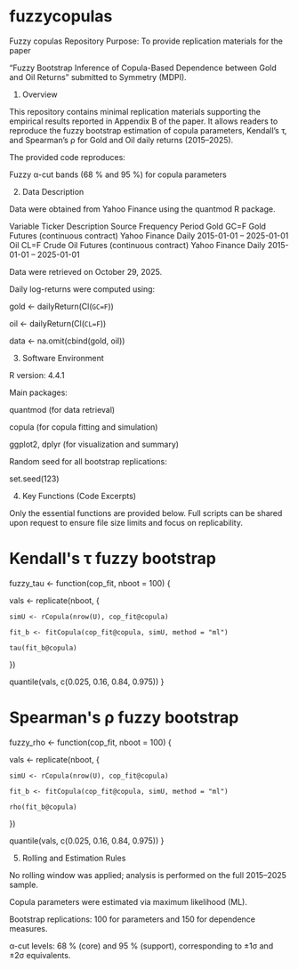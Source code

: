 # fuzzycopulas
Fuzzy copulas
Repository Purpose: To provide replication materials for the paper

“Fuzzy Bootstrap Inference of Copula-Based Dependence between Gold and Oil Returns”
submitted to Symmetry (MDPI).
1. Overview

This repository contains minimal replication materials supporting the empirical results reported in Appendix B of the paper.
It allows readers to reproduce the fuzzy bootstrap estimation of copula parameters, Kendall’s τ, and Spearman’s ρ for Gold and Oil daily returns (2015–2025).

The provided code reproduces:

Fuzzy α-cut bands (68 % and 95 %) for copula parameters


2. Data Description

Data were obtained from Yahoo Finance using the quantmod R package.

Variable	Ticker	Description	Source	Frequency	Period
Gold	GC=F	Gold Futures (continuous contract)	Yahoo Finance	Daily	2015-01-01 – 2025-01-01
Oil	CL=F	Crude Oil Futures (continuous contract)	Yahoo Finance	Daily	2015-01-01 – 2025-01-01

Data were retrieved on October 29, 2025.

Daily log-returns were computed using:

gold <- dailyReturn(Cl(`GC=F`))

oil  <- dailyReturn(Cl(`CL=F`))

data <- na.omit(cbind(gold, oil))



3. Software Environment

R version: 4.4.1

Main packages:

quantmod (for data retrieval)

copula (for copula fitting and simulation)

ggplot2, dplyr (for visualization and summary)

Random seed for all bootstrap replications:

set.seed(123)


4. Key Functions (Code Excerpts)

Only the essential functions are provided below.
Full scripts can be shared upon request to ensure file size limits and focus on replicability.

# Kendall's τ fuzzy bootstrap
fuzzy_tau <- function(cop_fit, nboot = 100) {

  vals <- replicate(nboot, {
  
    simU <- rCopula(nrow(U), cop_fit@copula)
    
    fit_b <- fitCopula(cop_fit@copula, simU, method = "ml")
    
    tau(fit_b@copula)
    
  })
  
  quantile(vals, c(0.025, 0.16, 0.84, 0.975))
}


# Spearman's ρ fuzzy bootstrap
fuzzy_rho <- function(cop_fit, nboot = 100) {

  vals <- replicate(nboot, {
  
    simU <- rCopula(nrow(U), cop_fit@copula)
    
    fit_b <- fitCopula(cop_fit@copula, simU, method = "ml")
    
    rho(fit_b@copula)
    
  })
  
  quantile(vals, c(0.025, 0.16, 0.84, 0.975))
}


5. Rolling and Estimation Rules

No rolling window was applied; analysis is performed on the full 2015–2025 sample.

Copula parameters were estimated via maximum likelihood (ML).

Bootstrap replications: 100 for parameters and 150 for dependence measures.

α-cut levels: 68 % (core) and 95 % (support), corresponding to ±1σ and ±2σ equivalents.
